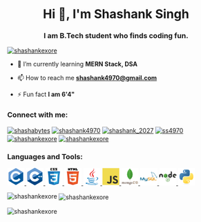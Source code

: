 <h1 align="center">Hi 👋, I'm Shashank Singh</h1>
<h3 align="center">I am B.Tech student who finds coding fun.</h3>

<p align="left"> <a href="https://github.com/ryo-ma/github-profile-trophy"><img src="https://github-profile-trophy.vercel.app/?username=shashankexore" alt="shashankexore" /></a> </p>

- 🌱 I’m currently learning **MERN Stack, DSA**

- 📫 How to reach me **shashank4970@gmail.com**

- ⚡ Fun fact **I am 6'4"**

<h3 align="left">Connect with me:</h3>
<p align="left">
<a href="https://twitter.com/shashabytes" target="blank"><img align="center" src="https://raw.githubusercontent.com/rahuldkjain/github-profile-readme-generator/master/src/images/icons/Social/twitter.svg" alt="shashabytes" height="30" width="40" /></a>
<a href="https://linkedin.com/in/shashank4970" target="blank"><img align="center" src="https://raw.githubusercontent.com/rahuldkjain/github-profile-readme-generator/master/src/images/icons/Social/linked-in-alt.svg" alt="shashank4970" height="30" width="40" /></a>
<a href="https://www.codechef.com/users/shashank_2027" target="blank"><img align="center" src="https://cdn.jsdelivr.net/npm/simple-icons@3.1.0/icons/codechef.svg" alt="shashank_2027" height="30" width="40" /></a>
<a href="https://www.hackerrank.com/ss4970" target="blank"><img align="center" src="https://raw.githubusercontent.com/rahuldkjain/github-profile-readme-generator/master/src/images/icons/Social/hackerrank.svg" alt="ss4970" height="30" width="40" /></a>
<a href="https://codeforces.com/profile/shashankexore" target="blank"><img align="center" src="https://raw.githubusercontent.com/rahuldkjain/github-profile-readme-generator/master/src/images/icons/Social/codeforces.svg" alt="shashankexore" height="30" width="40" /></a>
<a href="https://www.leetcode.com/shashankexore" target="blank"><img align="center" src="https://raw.githubusercontent.com/rahuldkjain/github-profile-readme-generator/master/src/images/icons/Social/leet-code.svg" alt="shashankexore" height="30" width="40" /></a>
</p>

<h3 align="left">Languages and Tools:</h3>
<p align="left"> <a href="https://www.cprogramming.com/" target="_blank" rel="noreferrer"> <img src="https://raw.githubusercontent.com/devicons/devicon/master/icons/c/c-original.svg" alt="c" width="40" height="40"/> </a> <a href="https://www.w3schools.com/cpp/" target="_blank" rel="noreferrer"> <img src="https://raw.githubusercontent.com/devicons/devicon/master/icons/cplusplus/cplusplus-original.svg" alt="cplusplus" width="40" height="40"/> </a> <a href="https://www.w3schools.com/css/" target="_blank" rel="noreferrer"> <img src="https://raw.githubusercontent.com/devicons/devicon/master/icons/css3/css3-original-wordmark.svg" alt="css3" width="40" height="40"/> </a> <a href="https://www.w3.org/html/" target="_blank" rel="noreferrer"> <img src="https://raw.githubusercontent.com/devicons/devicon/master/icons/html5/html5-original-wordmark.svg" alt="html5" width="40" height="40"/> </a> <a href="https://www.java.com" target="_blank" rel="noreferrer"> <img src="https://raw.githubusercontent.com/devicons/devicon/master/icons/java/java-original.svg" alt="java" width="40" height="40"/> </a> <a href="https://developer.mozilla.org/en-US/docs/Web/JavaScript" target="_blank" rel="noreferrer"> <img src="https://raw.githubusercontent.com/devicons/devicon/master/icons/javascript/javascript-original.svg" alt="javascript" width="40" height="40"/> </a> <a href="https://www.mongodb.com/" target="_blank" rel="noreferrer"> <img src="https://raw.githubusercontent.com/devicons/devicon/master/icons/mongodb/mongodb-original-wordmark.svg" alt="mongodb" width="40" height="40"/> </a> <a href="https://www.mysql.com/" target="_blank" rel="noreferrer"> <img src="https://raw.githubusercontent.com/devicons/devicon/master/icons/mysql/mysql-original-wordmark.svg" alt="mysql" width="40" height="40"/> </a> <a href="https://nodejs.org" target="_blank" rel="noreferrer"> <img src="https://raw.githubusercontent.com/devicons/devicon/master/icons/nodejs/nodejs-original-wordmark.svg" alt="nodejs" width="40" height="40"/> </a> <a href="https://www.python.org" target="_blank" rel="noreferrer"> <img src="https://raw.githubusercontent.com/devicons/devicon/master/icons/python/python-original.svg" alt="python" width="40" height="40"/> </a> </p>

<p><img align="left" src="https://github-readme-stats.vercel.app/api/top-langs?username=shashankexore&show_icons=true&locale=en&layout=compact" alt="shashankexore" /></p>

<p>&nbsp;<img align="center" src="https://github-readme-stats.vercel.app/api?username=shashankexore&show_icons=true&locale=en" alt="shashankexore" /></p>

<p><img align="center" src="https://github-readme-streak-stats.herokuapp.com/?user=shashankexore&" alt="shashankexore" /></p>
